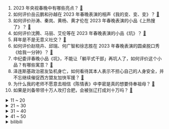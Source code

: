 1. 2023 年央视春晚中有哪些亮点？ [:link:](https://www.zhihu.com/question/579922250)
2. 如何评价岳云鹏和孙越在 2023 年春晚表演的相声《我的变、变、变》？ [:link:](https://www.zhihu.com/question/579923368)
3. 如何评价孙涛、秦岚、黄杨、黄才伦在 2023 年春晚表演的小品《上热搜了》？ [:link:](https://www.zhihu.com/question/579923015)
4. 如何评价沈腾、马丽、艾伦等在 2023 年春晚表演的小品《坑》？ [:link:](https://www.zhihu.com/question/579929925)
5. 拜年是不是无意义社交？ [:link:](https://www.zhihu.com/question/579242642)
6. 如何评价赵晓卉、邱瑞、何广智和徐志胜在 2023 年春晚表演的圆桌脱口秀《给我一分钟》？ [:link:](https://www.zhihu.com/question/579926026)
7. 中纪委评春晚小品《坑》，不能让「躺平式干部」再坑人了，如何评价这个小品？有哪些寓意？ [:link:](https://www.zhihu.com/question/579946464)
8. 泽连斯基政治密友坠机身亡，如何看待其本人表示不担心自己的人身安全，并不忘继续催促西方盟友加快军援？ [:link:](https://www.zhihu.com/question/579521279)
9. 为什么我的老师不愿意去相信《陈情表》中李密是真的想要侍奉祖母？ [:link:](https://www.zhihu.com/question/512507266)
10. 如果是刘备带领十万人攻打合肥，会被张辽打成刘十万吗？ [:link:](https://www.zhihu.com/question/578271943)
<details>
<summary>11 ~ 20</summary>

11. 如何评价于震、孙茜、白宇帆等在 2023 年春晚表演的小品《初见照相馆》？ [:link:](https://www.zhihu.com/question/579924574)
12. 有哪些叫「兔」但不是兔的生物？ [:link:](https://www.zhihu.com/question/579333091)
13. 要是司马懿做执剑人会怎样? [:link:](https://www.zhihu.com/question/578664225)
14. 大年初一你家那里有哪些习俗？兔年的第一天你打算怎样度过？新的一年你有哪些计划？ [:link:](https://www.zhihu.com/question/579945939)
15. 2023 年央视春晚你最喜欢的是哪个节目？ [:link:](https://www.zhihu.com/question/579922313)
16. 如何评价王宝强、杨紫和王宁在 2023 年春晚表演的小品《马上到》？ [:link:](https://www.zhihu.com/question/579927529)
17. 如何评价金靖、周铁男、闫佩伦在 2023 年春晚表演的小品《对视 50 秒》？ [:link:](https://www.zhihu.com/question/579936303)
18. 如何评价黄绮珊和希林娜依·高在 2023 年春晚演唱的歌曲《是妈妈是女儿》？ [:link:](https://www.zhihu.com/question/579930973)
19. 1 月 21 日农历除夕，美国务卿布林肯拜年，措辞与去年有所不同，哪些信息值得关注？透露了哪些信号？ [:link:](https://www.zhihu.com/question/579844402)
20. 阿兹夫定片、清肺排毒颗粒将正式纳入医保目录，阿兹夫定以 11.58 元谈判成功，将带来哪些影响？ [:link:](https://www.zhihu.com/question/579396704)
</details>
<details>
<summary>21 ~ 30</summary>

21. 如何评价2023年春晚许嵩演唱的新歌《合拍》？ [:link:](https://www.zhihu.com/question/579937038)
22. 如何评价大张伟和张若昀在 2023 年春晚演唱的歌曲《开饭！开 FUN！》？ [:link:](https://www.zhihu.com/question/579922981)
23. 《狂飙》里的唐小龙曾那么欺负高启强，高启强有了本事之后怎么不报复他？ [:link:](https://www.zhihu.com/question/579036542)
24. 和领导去应酬时悄悄把自己领导杯子里的白酒换成水，这种做法是对的吗？ [:link:](https://www.zhihu.com/question/555761462)
25. 春节期间社区医院、农村诊所的医疗保障情况如何？ [:link:](https://www.zhihu.com/question/579403276)
26. 中国为什么很难接受火鸡肉？ [:link:](https://www.zhihu.com/question/20638014)
27. 22-23 赛季英超利物浦 0:0 切尔西，如何评价这场比赛？ [:link:](https://www.zhihu.com/question/579925954)
28. 2023 LPL 春季赛 Karsa 连获 MVP，WBG 2:1 击败 TES，如何评价这场比赛？ [:link:](https://www.zhihu.com/question/579460227)
29. 你和陌生人有过哪些有趣的互动？ [:link:](https://www.zhihu.com/question/579232747)
30. 如何评价周深在 2023 年春晚演唱的歌曲《花开忘忧》？ [:link:](https://www.zhihu.com/question/579928891)
</details>
<details>
<summary>31 ~ 40</summary>

31. 面对多国的呼吁，德国防长称「尚未决定是否对乌提供或批准他国对乌提供豹 2 坦克」，释放了哪些信息？ [:link:](https://www.zhihu.com/question/579869802)
32. 电视剧《狂飙》第 17  集拍得怎么样？有哪些值得关注的剧情点？ [:link:](https://www.zhihu.com/question/579921629)
33. 快过年了，你们过年要花多少钱? [:link:](https://www.zhihu.com/question/570268186)
34. 如何评价 2023 年春晚赵丽颖演唱、唐诗逸等表演的创意节目《满庭芳·国色》？ [:link:](https://www.zhihu.com/question/579928470)
35. 怎么看待美狄亚为了报复不忠的丈夫，而亲手杀死了自己的儿子？ [:link:](https://www.zhihu.com/question/22346763)
36. 如何评价小柯、沙溢、秦海璐等在 2023 年春晚演唱的歌曲《马上就会好的》？ [:link:](https://www.zhihu.com/question/579933114)
37. 《原神》3.4版本「磬弦奏华夜」现已开启，你的体验如何？ [:link:](https://www.zhihu.com/question/579339253)
38. 如何评价剧版《三体》第七集？ [:link:](https://www.zhihu.com/question/579199288)
39. 陕西有什么比较好的大学？ [:link:](https://www.zhihu.com/question/385498167)
40. 2023 年大年初一有什么好的朋友圈文案？新年第一条动态你想发什么？ [:link:](https://www.zhihu.com/question/579946074)
</details>
<details>
<summary>41 ~ 50</summary>

41. 如何评价苹果 1 月 18 日发布的 2023 HomePod？它与第一代有什么区别？ [:link:](https://www.zhihu.com/question/579476708)
42. 《原神》3.4新地图千壑沙地现已开放，你的探索体验如何? [:link:](https://www.zhihu.com/question/579328162)
43. 三体人是如何让宇宙闪烁的？ [:link:](https://www.zhihu.com/question/579272329)
44. 接近动视暴雪人士称「网易『逆水寒』涉嫌抄袭暴雪 IP」，哪些信息值得关注？ [:link:](https://www.zhihu.com/question/579466210)
45. 31省份 2022 年 GDP 出炉，16地跑赢「全国线」，福建、江西增速并列第一，哪些信息值得关注？ [:link:](https://www.zhihu.com/question/579909943)
46. 北京生理科学会专家樊晓寒称「许多『长新冠』患者是自主神经系统受损」，啥是长新冠？遇到这种情况该怎么办？ [:link:](https://www.zhihu.com/question/579370919)
47. 为什么三体‘第二舰队’，在得知广播发出后，不对人类进行报复打击？ [:link:](https://www.zhihu.com/question/567871406)
48. 刘慈欣的科幻水平已经可以跟阿西莫夫相比了吗？ [:link:](https://www.zhihu.com/question/570272746)
49. 有哪些看起来很萌，实际却很凶猛的动物呢？ [:link:](https://www.zhihu.com/question/31058230)
50. 基辅州坠机事故中 18 人死亡 ，包括乌内务部长等政要，哪些信息值得关注？对乌当局将造成哪些影响？ [:link:](https://www.zhihu.com/question/579419205)
</details><details>
<summary>bilibili</summary>

1. 2023我的世界拜年纪 [:link:](//www.bilibili.com/video/BV1a24y167fo)
2. 《原神》2023新春短片-「鱼灯」 [:link:](//www.bilibili.com/video/BV1Qd4y1V7he)
3. 🏮你被骗了，但是中国风🏮 [:link:](//www.bilibili.com/video/BV1SD4y1J7uY)
4. 2023年「原神新春会」 [:link:](//www.bilibili.com/video/BV1mT41117vu)
5. 【原神新春会】我不曾忘记 | 致旅行中的你 [:link:](//www.bilibili.com/video/BV1P24y1a7Lt)
6. 《桌子有后坐 打枪更快乐2》 [:link:](//www.bilibili.com/video/BV1LY4y1Z7T5)
7. 我爆炸啦！！！ [:link:](//www.bilibili.com/video/BV1YG4y1w7XQ)
8. 【warma】我阻止了地球末日！ [:link:](//www.bilibili.com/video/BV1ZY4y1f79x)
9. 女生都这么“奇怪”的吗？？... [:link:](//www.bilibili.com/video/BV1mY4y1Z7eH)
10. 自己能做到的事尽量不去麻烦别人 [:link:](//www.bilibili.com/video/BV1qG4y1w7my)
<details>
<summary>11 ~ 20</summary>

11. 《第一届炉石年夜饭》 [:link:](//www.bilibili.com/video/BV1MY4y1f7TZ)
12. 恭喜发财，但只恭喜自己 [:link:](//www.bilibili.com/video/BV1ox4y1u7Wu)
13. 2023原神新春会「添箸迎春」 [:link:](//www.bilibili.com/video/BV1fM41147sV)
14. 点了一个外卖员，回老家做年夜饭。 [:link:](//www.bilibili.com/video/BV1tG4y1F7S4)
15. 沉浸式吃席，坐小孩儿桌。 [:link:](//www.bilibili.com/video/BV1Rx4y1u7Rh)
16. 我去！初音未来！【TD25定格动画】こっち向いて Baby [:link:](//www.bilibili.com/video/BV1V84y187ni)
17. 【原神新春会】踏江行 [:link:](//www.bilibili.com/video/BV1TG4y1X7y4)
18. 《交 朋 友》 [:link:](//www.bilibili.com/video/BV1wG4y1F7iw)
19. 200多年前的宫廷炸鸡！这做法你想都不敢想！！ [:link:](//www.bilibili.com/video/BV1i24y1h7tU)
20. 真是失礼啊，我们可是纯爱 [:link:](//www.bilibili.com/video/BV1fM411b7xL)
</details>
<details>
<summary>21 ~ 30</summary>

21. 春晚小品，再也低不下头了 [:link:](//www.bilibili.com/video/BV14v4y1C7uz)
22. 【友尽局】玩的挺好，下次别玩了啊 [:link:](//www.bilibili.com/video/BV1eT411Z7ke)
23. 连这些也不是全国统一的？ [:link:](//www.bilibili.com/video/BV1Ld4y157K8)
24. 【原神新春会】尘沙 [:link:](//www.bilibili.com/video/BV1AG4y1F7pC)
25. 2023崩坏3新春会「最佳祝愿·BestWishes」 [:link:](//www.bilibili.com/video/BV1d84y1b7Kp)
26. 全网最大倒狗？玉麒麟真的热爱CNCS吗？ [:link:](//www.bilibili.com/video/BV1PY411X7VA)
27. 感谢这位粉丝把我当成家的港湾 [:link:](//www.bilibili.com/video/BV1mY4y1Z7rQ)
28. 就挺突然的…… [:link:](//www.bilibili.com/video/BV11v4y1C7N7)
29. 紫貂（国家一级保护动物） [:link:](//www.bilibili.com/video/BV1X84y1b7ms)
30. 我好像真的养了只锦鲤猫诶！ [:link:](//www.bilibili.com/video/BV1rG4y1C7eR)
</details>
<details>
<summary>31 ~ 40</summary>

31. 【时代少年团】《光环中的少年——“新时”》 [:link:](//www.bilibili.com/video/BV16Y411X7rd)
32. 2023哔哩哔哩拜年纪 [:link:](//www.bilibili.com/video/BV1zv4y117zo)
33. 【罗翔】张三强迫李四听罗老师唱歌，是否违法？读评论#18 [:link:](//www.bilibili.com/video/BV1S3411d7it)
34. 【原神】四国 《最炫民族风》 [:link:](//www.bilibili.com/video/BV1ED4y1p7Fx)
35. 从桂林出发骑行几千公里终于到达拉萨中途遇到坎坷都走过来了 [:link:](//www.bilibili.com/video/BV19P4y1675r)
36. 【原神】  不  像  演  的 [:link:](//www.bilibili.com/video/BV1yK411r7fH)
37. 家人们我出息了 [:link:](//www.bilibili.com/video/BV1184y1b7Qg)
38. 虽然我经常开车，但我认为该办的事情是一定要办的！人糙了点，各位多担待… [:link:](//www.bilibili.com/video/BV1ND4y1n7C8)
39. 听说，你叫艾尔海森？ [:link:](//www.bilibili.com/video/BV1BK411k7ZQ)
40. 疯狂社死！女友家过年！和岳父睡一起对对子... [:link:](//www.bilibili.com/video/BV1vP4y1r7qb)
</details>
<details>
<summary>41 ~ 50</summary>

41. 【逗鱼时刻】逗鱼时刻2022 TOP50 [:link:](//www.bilibili.com/video/BV1XK411r7SC)
42. 建 议 上 春 晚 ！ [:link:](//www.bilibili.com/video/BV1GD4y1p78U)
43. 挑战去海底捞让服务员吃 我当服务员 [:link:](//www.bilibili.com/video/BV1iR4y1a7tN)
44. 年仅六岁便在战场屡获奇功，二战史上年龄最小的士兵，高分催泪 [:link:](//www.bilibili.com/video/BV1Sy4y1R7dN)
45. 我 以 为 只 是 吃 饭 [:link:](//www.bilibili.com/video/BV1jR4y1a77W)
46. 当我假扮妹子，混进了路人局…… [:link:](//www.bilibili.com/video/BV1vy4y1R7RF)
47. 1条命打2条命！？2级你满血斩杀线？不公平！重赛！ [:link:](//www.bilibili.com/video/BV1w84y187gT)
48. 亲爱的暴雪游戏玩家，感谢您的来电，祝您生活愉快，再见。 [:link:](//www.bilibili.com/video/BV1DY411Q7q1)
49. ⚡阿里嘎多，美羊羊桑⚡ [:link:](//www.bilibili.com/video/BV1ED4y1p7FE)
50. 【散人】国产悬疑恐怖《隐秘的角落》正式版 无限轮回如何逃脱？（完结共8P） [:link:](//www.bilibili.com/video/BV1J24y1a7Bm)
</details>
<details>
<summary>51 ~ 60</summary>

51. 【原神】3.4千壑沙地宝箱+草神瞳+圣章石全收集（成就数290） [:link:](//www.bilibili.com/video/BV1rx4y1u773)
52. 【原神新春会】有你刚刚好 [:link:](//www.bilibili.com/video/BV1ZY4y1Z7og)
53. 不要打开！不要打开！不要打开！ [:link:](//www.bilibili.com/video/BV1D14y1M7FB)
54. 花12万买中国战神！世上最大扭矩前驱车！ [:link:](//www.bilibili.com/video/BV17G4y1X7Mx)
55. “小波奇~你在玩一种很新的东西！⚡️” [:link:](//www.bilibili.com/video/BV1ry4y1R7fA)
56. 后天就要看春晚了，今天带大家回顾一下不同年代的春晚主持人的妆造和主持的变化！我总结的对不？哈哈哈 [:link:](//www.bilibili.com/video/BV16P4y167wX)
57. 历史的缔造者！火影手游首位5000万战力玩家诞生！开启战力新纪元！ [:link:](//www.bilibili.com/video/BV1YT41127eD)
58. 我买了全世界最经典的手枪！是什么体验？服役超过100年！ [:link:](//www.bilibili.com/video/BV16P4y1674U)
59. 明日方舟联动更新！暮色大街 400 杀，摆完挂机简单好抄 0v< [:link:](//www.bilibili.com/video/BV1cW4y1G732)
60. 【凤凰传奇贺岁片】我要出去！回家过年！【从头开喜】 [:link:](//www.bilibili.com/video/BV13Y411R7LJ)
</details>
<details>
<summary>61 ~ 70</summary>

61. 过了虎年是兔年，金兔送喜闹新春！欢迎收看《姜家新春特别节目》！ [:link:](//www.bilibili.com/video/BV14T41117L8)
62. 用璃月角色唱一首《半山腰》燃爆整个璃月港！「原神/高燃女声」 [:link:](//www.bilibili.com/video/BV1kK411k7Vb)
63. 徒手抓岩浆，跳进火山度假！这对疯狂情侣，就是让80亿人羡慕的爱情吧！！【小透明明】 [:link:](//www.bilibili.com/video/BV1fM411476H)
64. 当MC老玩家被「生存战争」折磨到吐！！ [:link:](//www.bilibili.com/video/BV1FY411X7ZR)
65. 和二次元一起，回家过年。 [:link:](//www.bilibili.com/video/BV1H84y1j7BL)
66. 【原神须弥宝箱全收集】须弥3.4千壑沙地(成就数290)精准分类，路线规划！全网最贴心的须弥宝箱攻略！草之印获取途径！ [:link:](//www.bilibili.com/video/BV1mY4y1Z7Ku)
67. ⚡《你懂的 愿者上钩》⚡ [:link:](//www.bilibili.com/video/BV1uM411t7Gv)
68. 树制 [:link:](//www.bilibili.com/video/BV19A411o7rX)
69. 猫：干嘛！伦家还没有睡醒！ [:link:](//www.bilibili.com/video/BV1zA411R7Wh)
70. 看好了大雄！这才是真正的嘴遁！ [:link:](//www.bilibili.com/video/BV1f8411A7wB)
</details>
<details>
<summary>71 ~ 80</summary>

71. 控 制 流 日 不 落 [:link:](//www.bilibili.com/video/BV1aG4y1X75w)
72. 未删减版加勒比海盗有多震撼！2万字带你看懂奇幻神作《加勒比海盗3：世界的尽头》！ [:link:](//www.bilibili.com/video/BV1qs4y1t72H)
73. 【原神】不要走啊将军大人😭😭😭 [:link:](//www.bilibili.com/video/BV1ED4y1p72y)
74. 冬季骑行吉林，山区不好找住的地方，扎营苞谷地睡在一尺厚的雪上 [:link:](//www.bilibili.com/video/BV1Lx4y1g7w6)
75. 放眼整个生物界也是相当炸裂 ！！！ [:link:](//www.bilibili.com/video/BV1QK411k7xM)
76. 大吉大利，抢占先鸡！和平精英×吴京 新春贺岁片正式上线！ [:link:](//www.bilibili.com/video/BV1xK411k7E4)
77. 破防了！边防战士铿锵誓言响彻喀喇昆仑 [:link:](//www.bilibili.com/video/BV1G84y187us)
78. 【原神】看好了！艾尔海森的全新玩法！ [:link:](//www.bilibili.com/video/BV19Y4y1Z7yT)
79. 帅小伙花1400买半成品年夜菜到底值不值？ [:link:](//www.bilibili.com/video/BV1ps4y1t7xT)
80. 42秒记录关于我8000养了个小八嘎的成长故事， [:link:](//www.bilibili.com/video/BV15d4y1574Y)
</details>
<details>
<summary>81 ~ 90</summary>

81. 用科学打破次元壁！谢谢你们，让我成为了我梦里的剑客！ [:link:](//www.bilibili.com/video/BV1Zv4y1C7vP)
82. 祝大家新春快乐！一起喝绿茶doge [:link:](//www.bilibili.com/video/BV1ux4y1g7SZ)
83. 一位男性在一个月内摄入了1176片布洛芬，这是他的肾脏发生的变化 [:link:](//www.bilibili.com/video/BV1fM411t7sv)
84. 在吗？你可以永远相信不知火🔥 [:link:](//www.bilibili.com/video/BV1g3411o769)
85. TWICE英文新曲MOONLIGHT SUNRISE MV公开 [:link:](//www.bilibili.com/video/BV1sK411k72P)
86. 为什么光速不可超越？ [:link:](//www.bilibili.com/video/BV1m3411d7MA)
87. 【老疯杨】穿着防弹衣的狗狗，垚垚后续来了~ [:link:](//www.bilibili.com/video/BV1jM411t7Hz)
88. 准研究生，支教503天，终于登上【央媒】 [:link:](//www.bilibili.com/video/BV1zY4y1d7Zd)
89. 🧧看好了，动漫是这样过年的🧧 [:link:](//www.bilibili.com/video/BV1Qx4y1u7rP)
90. 她们谈笑间，我已身败名裂！ [:link:](//www.bilibili.com/video/BV1WG4y1F7yg)
</details>
<details>
<summary>91 ~ 100</summary>

91. 人大教授：带你了解真实的基层，县委书记权力到底有多大？ [:link:](//www.bilibili.com/video/BV1e14y1M7ce)
92. 没有麒麟臂真做不出三不沾 [:link:](//www.bilibili.com/video/BV1ky4y1R7wz)
93. 阳台烤点羊肉串，胖龙叙述自己的坎坷人生！ [:link:](//www.bilibili.com/video/BV1f24y1h7cr)
94. 无所谓，我会出手！！！ [:link:](//www.bilibili.com/video/BV1VM411t7yq)
95. 春节皮肤限时返场 [:link:](//www.bilibili.com/video/BV1z24y167Kk)
96. 阿姨真的很暖心… [:link:](//www.bilibili.com/video/BV1EK411k7KY)
97. 给小鸡看只因你太美 [:link:](//www.bilibili.com/video/BV17x4y1u7yV)
98. 蓝色妖姬回老家了 [:link:](//www.bilibili.com/video/BV1C14y1M7oi)
99. 仙侠剧都不敢这么拍！唐三修仙法力无边！ [:link:](//www.bilibili.com/video/BV1YR4y1a751)
100. 特仑苏新春钜献《更好的2023》 [:link:](//www.bilibili.com/video/BV1cY4y1f7vP)
</details></details>